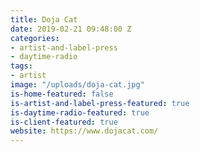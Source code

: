 ```yaml
---
title: Doja Cat
date: 2019-02-21 09:48:00 Z
categories:
- artist-and-label-press
- daytime-radio
tags:
- artist
image: "/uploads/doja-cat.jpg"
is-home-featured: false
is-artist-and-label-press-featured: true
is-daytime-radio-featured: true
is-client-featured: true
website: https://www.dojacat.com/
---
```


